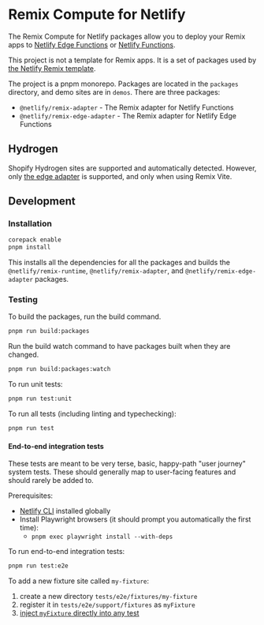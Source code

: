 # Remix Compute for Netlify

The Remix Compute for Netlify packages allow you to deploy your Remix apps to
[Netlify Edge Functions](https://docs.netlify.com/edge-functions/overview/) or
[Netlify Functions](https://docs.netlify.com/functions/overview/).

This project is not a template for Remix apps. It is a set of packages used by
[the Netlify Remix template](https://github.com/netlify/remix-template).

The project is a pnpm monorepo. Packages are located in the `packages` directory, and demo sites are in `demos`. There
are three packages:

- `@netlify/remix-adapter` - The Remix adapter for Netlify Functions
- `@netlify/remix-edge-adapter` - The Remix adapter for Netlify Edge Functions

## Hydrogen

Shopify Hydrogen sites are supported and automatically detected. However, only
[the edge adapter](./packages/remix-edge-adapter/README.md) is supported, and only when using Remix Vite.

## Development

### Installation

```bash
corepack enable
pnpm install
```

This installs all the dependencies for all the packages and builds the `@netlify/remix-runtime`,
`@netlify/remix-adapter`, and `@netlify/remix-edge-adapter` packages.

### Testing

To build the packages, run the build command.

```bash
pnpm run build:packages
```

Run the build watch command to have packages built when they are changed.

```bash
pnpm run build:packages:watch
```

To run unit tests:

```bash
pnpm run test:unit
```

To run all tests (including linting and typechecking):

```bash
pnpm run test
```

#### End-to-end integration tests

These tests are meant to be very terse, basic, happy-path "user journey" system tests. These should generally map to
user-facing features and should rarely be added to.

Prerequisites:

- [Netlify CLI](https://docs.netlify.com/cli/get-started/) installed globally
- Install Playwright browsers (it should prompt you automatically the first time):
  - `pnpm exec playwright install --with-deps`

To run end-to-end integration tests:

```bash
pnpm run test:e2e
```

To add a new fixture site called `my-fixture`:

1. create a new directory `tests/e2e/fixtures/my-fixture`
2. register it in `tests/e2e/support/fixtures` as `myFixture`
3. [inject `myFixture` directly into any test](https://playwright.dev/docs/test-fixtures#using-a-fixture)
